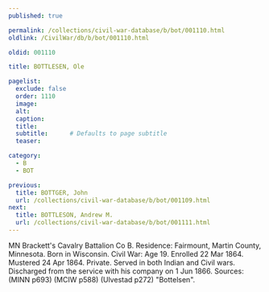 ```yaml
---
published: true

permalink: /collections/civil-war-database/b/bot/001110.html
oldlink: /CivilWar/db/b/bot/001110.html

oldid: 001110

title: BOTTLESEN, Ole

pagelist:
  exclude: false
  order: 1110
  image: 
  alt:
  caption:
  title:
  subtitle:      # Defaults to page subtitle
  teaser:

category: 
  - B 
  - BOT

previous:
  title: BOTTGER, John
  url: /collections/civil-war-database/b/bot/001109.html  
next:
  title: BOTTLESON, Andrew M.
  url: /collections/civil-war-database/b/bot/001111.html   
---
```

MN Brackett&#39;s Cavalry Battalion Co B. Residence: Fairmount, Martin County, Minnesota. Born in Wisconsin. Civil War: Age 19. Enrolled 22 Mar 1864. Mustered 24 Apr 1864. Private. Served in both Indian and Civil wars. Discharged from the service with his company on 1 Jun 1866. Sources: (MINN p693) (MCIW p588) (Ulvestad p272) &quot;Bottelsen&quot;.